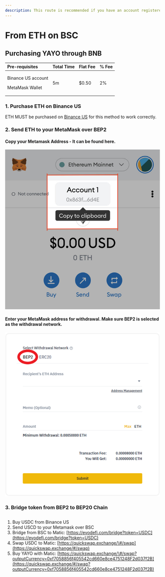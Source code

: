 ```yaml
---
description: This route is recommended if you have an account registered on Binance US
---
```


# From ETH on BSC

## Purchasing YAYO through BNB

<table>
  <thead>
    <tr>
      <th style="text-align:left">Pre-requisites</th>
      <th style="text-align:left">Total Time</th>
      <th style="text-align:left">Flat Fee</th>
      <th style="text-align:left">% Fee</th>
    </tr>
  </thead>
  <tbody>
    <tr>
      <td style="text-align:left">
        <p>Binance US account</p>
        <p>MetaMask Wallet</p>
      </td>
      <td style="text-align:left">5m</td>
      <td style="text-align:left">$0.50</td>
      <td style="text-align:left">2%</td>
    </tr>
  </tbody>
</table>

### 1. Purchase ETH on Binance US

ETH MUST be purchased on [Binance US](https://www.binance.us/en/trade/pro/USDC_USD) for this method to work correctly. 

### 2. Send ETH to your MetaMask over BEP2

#### Copy your Metamask Address - It can be found here.

![](../../.gitbook/assets/walletaddress.png)

#### Enter your MetaMask address for withdrawal. Make sure BEP2 is selected as the withdrawal network. 

![You MUST select BEP2 as the withdrawal network for this route to work correctly.](../../.gitbook/assets/withdraw.png)

### 3. Bridge token from BEP2 to BEP20 Chain

## 

## 

1. Buy USDC from Binance US
2. Send USCD to your Metamask over BSC
3. Bridge from BSC to Matic: [https://evodefi.com/bridge?token=USDC](https://evodefi.com/bridge?token=USDC)
4. Swap USDC to Matic: [https://quickswap.exchange/\#/swap](https://quickswap.exchange/#/swap)
5.  Buy YAYO with Matic: [https://quickswap.exchange/\#/swap?outputCurrency=0xf7058856f405542cd660e8ce4751248F2d037f2B](https://quickswap.exchange/#/swap?outputCurrency=0xf7058856f405542cd660e8ce4751248F2d037f2B)



